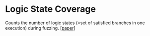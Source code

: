 # Logic State Coverage

Counts the number of logic states (=set of satisfied branches in one execution) during fuzzing. [[paper]](https://arxiv.org/abs/2409.14987)

